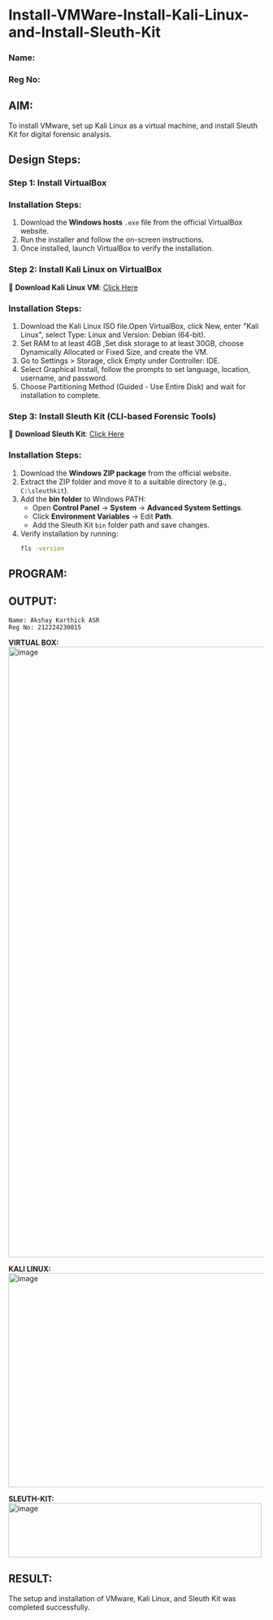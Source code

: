 # Install-VMWare-Install-Kali-Linux-and-Install-Sleuth-Kit
### Name:
### Reg No:
## AIM:

To install VMware, set up Kali Linux as a virtual machine, and install Sleuth Kit for digital forensic analysis.

## **Design Steps:**

### **Step 1: Install  VirtualBox**

### **Installation Steps:**
1. Download the **Windows hosts** `.exe` file from the official VirtualBox website.  
2. Run the installer and follow the on-screen instructions.  
3. Once installed, launch VirtualBox to verify the installation.


### **Step 2: Install Kali Linux on VirtualBox**
🔗 **Download Kali Linux VM**: [Click Here](https://www.kali.org/get-kali/#kali-virtual-machines)  

### **Installation Steps:**
1. Download the Kali Linux ISO file.Open VirtualBox, click New, enter "Kali Linux", select Type: Linux and Version: Debian (64-bit).  
2. Set RAM to at least 4GB ,Set disk storage to at least 30GB, choose Dynamically Allocated or Fixed Size, and create the VM. 
3. Go to Settings > Storage, click Empty under Controller: IDE. 
4. Select Graphical Install, follow the prompts to set language, location, username, and password.
5. Choose Partitioning Method (Guided - Use Entire Disk) and wait for installation to complete.


### **Step 3: Install Sleuth Kit (CLI-based Forensic Tools)**
🔗 **Download Sleuth Kit**: [Click Here](https://sleuthkit.org/download.php)  

### **Installation Steps:**
1. Download the **Windows ZIP package** from the official website.  
2. Extract the ZIP folder and move it to a suitable directory (e.g., `C:\sleuthkit`).  
3. Add the **bin folder** to Windows PATH:
   - Open **Control Panel** → **System** → **Advanced System Settings**.  
   - Click **Environment Variables** → Edit **Path**.  
   - Add the Sleuth Kit `bin` folder path and save changes.  
4. Verify installation by running:
   ```sh
   fls -version
   
## PROGRAM:

## OUTPUT:
```
Name: Akshay Karthick ASR
Reg No: 212224230015
```
**VIRTUAL BOX:**
<img width="1920" height="1200" alt="image" src="https://github.com/user-attachments/assets/dc08c96a-a98c-42ec-9df9-1d86216f3c76" />


**KALI LINUX:**
<img width="547" height="421" alt="image" src="https://github.com/user-attachments/assets/2f879605-3ae9-4dd4-a9ba-ee612a53e029" />



**SLEUTH-KIT:**
<img width="498" height="107" alt="image" src="https://github.com/user-attachments/assets/d21fb253-1c6c-4db8-9307-096c10eaa747" />



## RESULT:
The setup and installation of VMware, Kali Linux, and Sleuth Kit was completed successfully.
